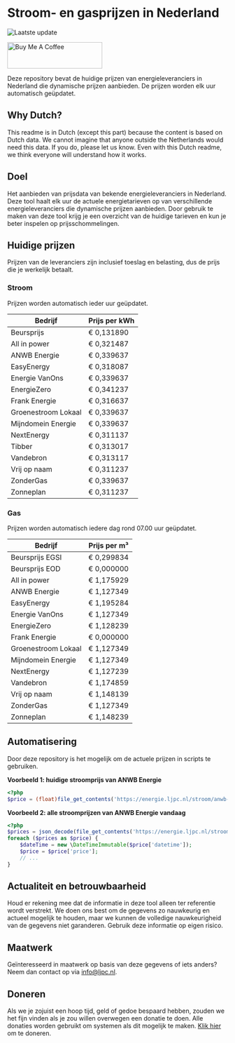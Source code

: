 # Stroom- en gasprijzen in Nederland

![Laatste update](https://img.shields.io/badge/laatste%20update-2024--05--04%2020%3A00%20CET-brightgreen)

<a href="https://www.buymeacoffee.com/Lars-" target="_blank"><img src="https://cdn.buymeacoffee.com/buttons/v2/default-orange.png" alt="Buy Me A Coffee" height="60" style="height: 60px !important;width: 217px !important;" ></a>

Deze repository bevat de huidige prijzen van energieleveranciers in Nederland die dynamische prijzen aanbieden. De prijzen worden elk uur automatisch geüpdatet.

## Why Dutch?

This readme is in Dutch (except this part) because the content is based on Dutch data. We cannot imagine that anyone outside the Netherlands would need this data. If you do, please let us know. Even with this Dutch readme, we think
everyone will understand how it works.

## Doel

Het aanbieden van prijsdata van bekende energieleveranciers in Nederland. Deze tool haalt elk uur de actuele energietarieven op van verschillende energieleveranciers die dynamische prijzen aanbieden. Door gebruik te maken van deze tool
krijg je een overzicht van de huidige tarieven en kun je beter inspelen op prijsschommelingen.

## Huidige prijzen

Prijzen van de leveranciers zijn inclusief toeslag en belasting, dus de prijs die je werkelijk betaalt.

### Stroom

Prijzen worden automatisch ieder uur geüpdatet.

 Bedrijf | Prijs per kWh 
---------|---------------
Beursprijs | € 0,131890
All in power | € 0,321487
ANWB Energie | € 0,339637
EasyEnergy | € 0,318087
Energie VanOns | € 0,339637
EnergieZero | € 0,341237
Frank Energie | € 0,316637
Groenestroom Lokaal | € 0,339637
Mijndomein Energie | € 0,339637
NextEnergy | € 0,311137
Tibber | € 0,313017
Vandebron | € 0,313117
Vrij op naam | € 0,311237
ZonderGas | € 0,339637
Zonneplan | € 0,311237


### Gas

Prijzen worden automatisch iedere dag rond 07.00 uur geüpdatet.

 Bedrijf | Prijs per m³ 
---------|--------------
Beursprijs EGSI | € 0,299834
Beursprijs EOD | € 0,000000
All in power | € 1,175929
ANWB Energie | € 1,127349
EasyEnergy | € 1,195284
Energie VanOns | € 1,127349
EnergieZero | € 1,128239
Frank Energie | € 0,000000
Groenestroom Lokaal | € 1,127349
Mijndomein Energie | € 1,127349
NextEnergy | € 1,127239
Vandebron | € 1,174859
Vrij op naam | € 1,148139
ZonderGas | € 1,127349
Zonneplan | € 1,148239


## Automatisering

Door deze repository is het mogelijk om de actuele prijzen in scripts te gebruiken.

**Voorbeeld 1: huidige stroomprijs van ANWB Energie**

```php
<?php
$price = (float)file_get_contents('https://energie.ljpc.nl/stroom/anwb-energie-nu.txt');

```

**Voorbeeld 2: alle stroomprijzen van ANWB Energie vandaag**

```php
<?php
$prices = json_decode(file_get_contents('https://energie.ljpc.nl/stroom/all-in-power-vandaag.json'),true);
foreach ($prices as $price) {
    $dateTime = new \DateTimeImmutable($price['datetime']);
    $price = $price['price'];
    // ...
}
```

## Actualiteit en betrouwbaarheid

Houd er rekening mee dat de informatie in deze tool alleen ter referentie wordt verstrekt. We doen ons best om de gegevens zo nauwkeurig en actueel mogelijk te houden, maar we kunnen de volledige nauwkeurigheid van de gegevens niet
garanderen. Gebruik deze informatie op eigen risico.

## Maatwerk

Geïnteresseerd in maatwerk op basis van deze gegevens of iets anders? Neem dan contact op
via [info@ljpc.nl](mailto:info@ljpc.nl?subject=Energie%20prijzen).

## Doneren

Als we je zojuist een hoop tijd, geld of gedoe bespaard hebben, zouden we het fijn vinden als je zou willen overwegen een
donatie te doen. Alle donaties worden gebruikt om systemen als dit mogelijk te
maken. [Klik hier](https://www.buymeacoffee.com/Lars-) om te doneren.
